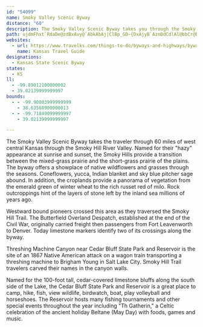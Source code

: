 ```yaml
---
id: "54099"
name: Smoky Valley Scenic Byway
distance: "60"
description: The Smoky Valley Scenic Byway takes you through the Smoky Hill River Valley in west central Kansas.
path: ujdmFhxt`RdaDe@zdBxAvy@`AbkAbAj|ClBp_GD~{DxAjyB`AznDdCdlAl@bbCr@bN\~Fr@vi@pLbGhAdM~AhMn@|WXrsHlEtKP|gGfD~eAx@hhB~@fKPgTstEk@iQOsIC}MN}dBuA{{Eo@orIYasB_bBw@wpAiAasC_D_DW_B[iA_@sC_BgCmB}GeJiAiAiCeBsAq@mCu@mEc@gpBaAipA]mq@c@gDc@_GoBqAO_BJyFfBiARoAHccAk@}EaA_Bs@sBwAe^w\iBmAmB_A_Bg@wFeAq]yF}Fs@sB?oGr@yZlFsCbAkHfFoAh@wg@j@_`@PkALsy@xZmAZ_BLqz@YchGyFsjA{AmFCoAF_B^cBbAy@t@w@jAa@~@s@lCYjBGhK@p`AIfBUpBmAnDe@x@cAdAyBvAcC`@_CD_~D_@yfCs@atAF{fB\cQIijAaAkrAeB
websites:
  - url: https://www.travelks.com/things-to-do/byways-and-highways/byways/smoky-valley/
    name: Kansas Travel Guide
designations:
  - Kansas State Scenic Byway
states:
  - KS
ll:
  - -99.89012100000002
  - 39.02139999999997
bounds:
  - - -99.90003999999999
    - 38.63568900000013
  - - -99.71849099999997
    - 39.02139999999997

---
```


The Smoky Valley Scenic Byway takes the traveler through 60 miles of west central Kansas through the Smoky Hill River Valley. Named for their "hazy" appearance at sunrise and sunset, the Smoky Hills provide a transition between the mixed-grass prairie and the short-grass prairie of the plains. The byway offers a showplace of native wildflowers and grasses through the seasons. Coneflowers, yucca, Indian blanket and sky blue pitcher sage abound. In addition, the croplands provide a panorama of vegetation from the emerald green of winter wheat to the rich russet red of milo. Rock outcroppings hint of the layers of stone left by the inland sea millions of years ago.

Westward bound pioneers crossed this area as they traversed the Smoky Hill Trail. The Butterfield Overland Despatch, established at the end of the Civil War, originally carried freight then passengers from Fort Leavenworth to Denver. Today limestone markers identify two of its crossings along the byway.

Threshing Machine Canyon near Cedar Bluff State Park and Reservoir is the site of an 1867 Native American attack on a wagon train transporting a threshing machine to Brigham Young in Salt Lake City. Smoky Hill Trail travelers carved their names in the canyon walls.

Named for the 100-foot tall, cedar-covered limestone bluffs along the south side of the Lake, the Cedar Bluff State Park and Reservoir is a great place to camp, hike, fish, view wildlife, birdwatch, boat, play volleyball and horseshoes. The Reservoir hosts many fishing tournaments and other special events throughout the year including "Th Gatherin," a Celtic celebration of the ancient holiday Beltane (May Day) with foods, games and music.
